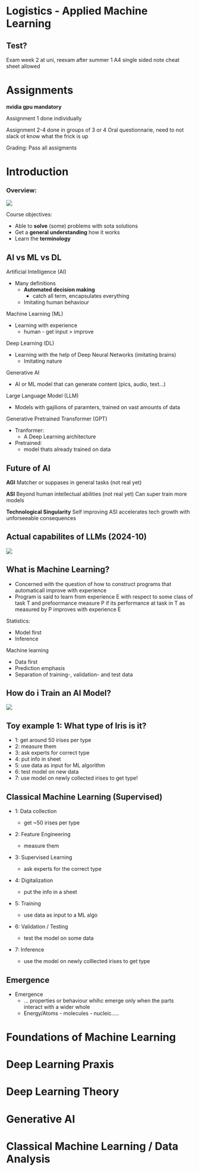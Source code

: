 # Logistics - Applied Machine Learning

## Test?

Exam week 2 at uni, reexam after summer
1 A4 single sided note cheat sheet allowed

# Assignments

**nvidia gpu mandatory**

Assignment 1 done individually

Assignment 2-4 done in groups of 3 or 4
Oral questionnarie, need to not slack ot know what the frick is up

Grading:
Pass all assigments

# Introduction

### Overview:

![](assets/20241114_104828_overview.png)

Course objectives:

* Able to **solve** (some) problems with sota solutions
* Get a **general understanding** how it works
* Learn the **terminology**

## AI vs ML vs DL

Artificial Intelligence (AI)

* Many definitions
  * **Automated decision making**
    * catch all term, encapsulates everything
  * Imitating human behaviour

Machine Learning (ML)

* Learning with experience
  * human - get input > improve

Deep Learning (DL)

* Learning with the help of Deep Neural Networks (imitating brains)
  * Imitating nature

Generative AI

* AI or ML model that can generate content (pics, audio, text...)

Large Language Model (LLM)

* Models with gajilions of paramters, trained on vast amounts of data

Generative Pretrained Transformer (GPT)

* Tranformer:
  * A Deep Learning architecture
* Pretrained:
  * model thats already trained on data

## Future of AI

**AGI**
Matcher or suppases in general tasks (not real yet)

**ASI**
Beyond human intellectual abilities (not real yet)
Can super train more models

**Technological Singularity**
Self improving ASI accelerates tech growth with unforseeable consequences

## Actual capabilites of LLMs (2024-10)

![](assets/20241114_110412_llms.png)

## What is Machine Learning?

* Concerned with the question of how to construct programs that automaticall improve with experience
* Program is said to learn from experience E with respect to some class of task T and prefoormance measure P if its performance at task in T as measured by P improves with experience E

Statistics:

* Model first
* Inference

Machine learning

* Data first
* Prediction emphasis
* Separation of training-, validation- and test data

## How do i Train an AI Model?

![](assets/20241114_113308_training.png)

## Toy example 1: What type of Iris is it?

* 1: get around 50 irises per type
* 2: measure them
* 3: ask experts for correct type
* 4: put info in sheet
* 5: use data as input for ML algorithm
* 6: test model on new data
* 7: use model on newly collected irises to get type!

## Classical Machine Learning (Supervised)

* 1: Data collection

  * get ~50 irises per type
* 2: Feature Engineering

  * measure them
* 3: Supervised Learning

  * ask experts for the correct type
* 4: Digitalization

  * put the info in a sheet
* 5: Training

  * use data as input to a ML algo
* 6: Validation / Testing

  * test the model on some data
* 7: Inference

  * use the model on newly colllected irises to get type


## Emergence

* Emergence
  * ... properties or behaviour whihc emerge only when the parts interact with a wider whole
  * Energy/Atoms - molecules - nucleic.....





# Foundations of Machine Learning

# Deep Learning Praxis

# Deep Learning Theory

# Generative AI

# Classical Machine Learning / Data Analysis
